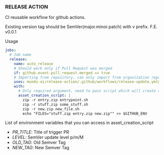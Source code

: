 ### RELEASE ACTION

CI reusable workflow for github actions.

Existing version tag should be SemVer(major.minor.patch) with v prefix. F.E. v0.0.1

Usage


```yml
jobs:
  # Job name
  release:
    name: auto_release
    # Should work only if Pull Request was merged
    if: github.event.pull_request.merged == true
    # Importing from repository, can only import from organization repositories
    uses: mondu-ai/release-action/.github/workflows/release-update.yml@master
    with:
      # Only required argument, need to pass script which will create assets, last line in required, specify names of files that should be pushed to assets F.E. stuff.zip entry.zip new.zip
      asset_creation_script: |
        zip -r entry.zip entrypoint.sh
        zip -r stuff.zip some_stuff.sh
        zip -r new.zip new_file.sh
        echo "FILES="stuff.zip entry.zip new.zip"" >> $GITHUB_ENV

```

List of environment variables that you can access in asset_creation_script

- *PR_TITLE*: Title of trigger PR
- *LEVEL*: SemVer update level p/m/M
- *OLD_TAG*: Old Semver Tag
- *NEW_TAG*: New Semver Tag
